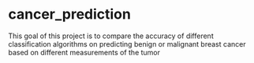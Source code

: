 # cancer_prediction
This goal of this project is to compare the accuracy of different classification algorithms on predicting benign or malignant breast cancer based on different measurements of the tumor
